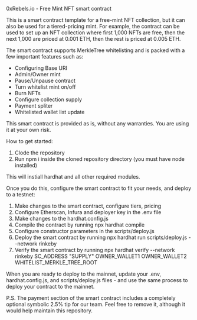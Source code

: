 0xRebels.io - Free Mint NFT smart contract

This is a smart contract template for a free-mint NFT collection, but it can also be used for a tiered-pricing mint. For example, the contract can be used to set up an NFT collection where first 1,000 NFTs are free, then the next 1,000 are priced at 0.001 ETH, then the rest is priced at 0.005 ETH.

The smart contract supports MerkleTree whitelisting and is packed with a few important features such as:
- Configuring Base URI
- Admin/Owner mint
- Pause/Unpause contract
- Turn whitelist mint on/off
- Burn NFTs
- Configure collection supply
- Payment spliter
- Whitelisted wallet list update

This smart contract is provided as is, without any warranties. You are using it at your own risk.


How to get started:
1. Clode the repository
2. Run npm i inside the cloned repository directory (you must have node installed)

This will instiall hardhat and all other required modules.

Once you do this, configure the smart contract to fit your needs, and deploy to a testnet:
1. Make changes to the smart contract, configure tiers, pricing
2. Configure Etherscan, Infura and deployer key in the .env file
3. Make changes to the hardhat.config.js
4. Compile the contract by running npx hardhat compile
5. Configure constructor parameters in the scripts/deploy.js
6. Deploy the smart contract by running npx hardhat run scripts/deploy.js --network rinkeby
7. Verify the smart contract by running npx hardhat verify --network rinkeby SC_ADDRESS "SUPPLY" OWNER_WALLET1 OWNER_WALLET2 WHITELIST_MERKLE_TREE_ROOT 


When you are ready to deploy to the mainnet, update your .env, hardhat.config.js, and scripts/deploy.js files - and use the same process to deploy your contract to the mainnet.

P.S.
The payment section of the smart contract includes a completely optional symbolic 2.5% tip for our team. Feel free to remove it, although it would help maintain this repository.